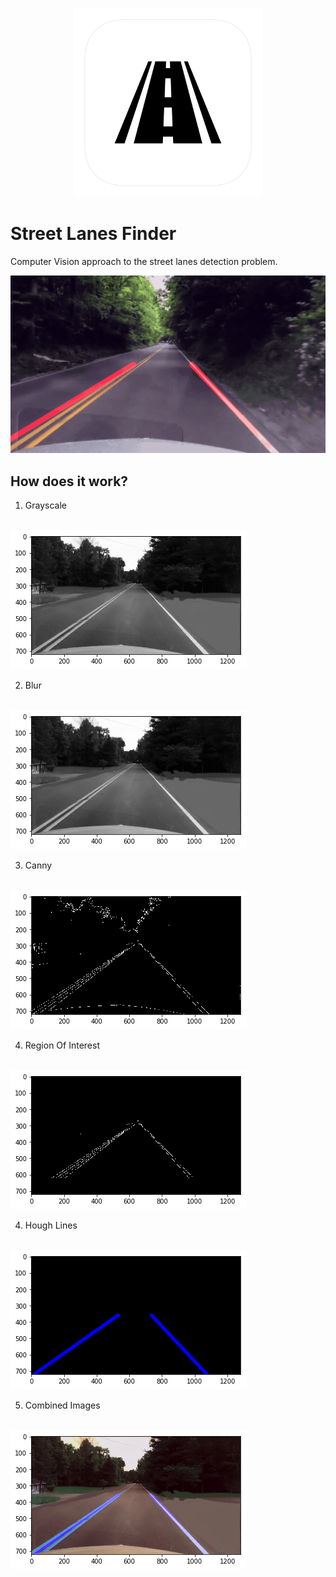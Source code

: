 <h3 align="center">
  <img src="assets/street_lanes_finder_icon_web.png" width="300">
</h3>

# Street Lanes Finder

Computer Vision approach to the street lanes detection problem.

<img src="assets/demo.gif">

## How does it work?


1. Grayscale
<br>
<img src="assets/grayscale.png">


2. Blur
<br>
<img src="assets/blur.png">

3. Canny
<br>
<img src="assets/canny.png">

4. Region Of Interest
<br>
<img src="assets/roi.png">

4. Hough Lines
<br>
<img src="assets/lines.png">

5. Combined Images
<br>
<img src="assets/combined.png">
